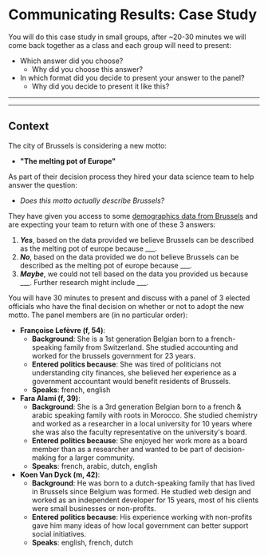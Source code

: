 # Communicating Results: Case Study

You will do this case study in small groups, after ~20-30 minutes we will come back together as a class and each group will need to present:

- Which answer did you choose?
  - Why did you choose this answer?
- In which format did you decide to present your answer to the panel?
  - Why did you decide to present it like this?

---

---

## Context

The city of Brussels is considering a new motto:

- **"The melting pot of Europe"**

As part of their decision process they hired your data science team to help answer the question:

- _Does this motto actually describe Brussels?_

They have given you access to some [demographics data from Brussels](https://brussels-diversity.jetpack.ai/) and are expecting your team to return with one of these 3 answers:

1. **_Yes_**, based on the data provided we believe Brussels can be described as the melting pot of europe because \_\_\_.
2. **_No_**, based on the data provided we do not believe Brussels can be described as the melting pot of europe because \_\_\_.
3. **_Maybe_**, we could not tell based on the data you provided us because \_\_\_. Further research might include \_\_\_.

You will have 30 minutes to present and discuss with a panel of 3 elected officials who have the final decision on whether or not to adopt the new motto. The panel members are (in no particular order):

- **Françoise Lefèvre (f, 54)**:
  - **Background**: She is a 1st generation Belgian born to a french-speaking family from Switzerland. She studied accounting and worked for the brussels government for 23 years.
  - **Entered politics because**: She was tired of politicians not understanding city finances, she believed her experience as a government accountant would benefit residents of Brussels.
  - **Speaks**: french, english
- **Fara Alami (f, 39)**:
  - **Background**: She is a 3rd generation Belgian born to a french & arabic speaking family with roots in Morocco. She studied chemistry and worked as a researcher in a local university for 10 years where she was also the faculty representative on the university's board.
  - **Entered politics because**: She enjoyed her work more as a board member than as a researcher and wanted to be part of decision-making for a larger community.
  - **Speaks**: french, arabic, dutch, english
- **Koen Van Dyck (m, 42)**:
  - **Background**: He was born to a dutch-speaking family that has lived in Brussels since Belgium was formed. He studied web design and worked as an independent developer for 15 years, most of his clients were small businesses or non-profits.
  - **Entered politics because**: His experience working with non-profits gave him many ideas of how local government can better support social initiatives.
  - **Speaks**: english, french, dutch
